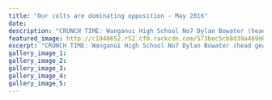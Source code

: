 ```yaml
---
title: "Our colts are dominating opposition - May 2016"
date: 
description: "CRUNCH TIME: Wanganui High School No7 Dylan Bowater (head gear) meets solid opposition at home on Saturday, Wanganui Chronicle article on 18/5/16..."
featured_image: http://c1940652.r52.cf0.rackcdn.com/573bec5cb8d39a469d000cf9/Manawatu-Colts-division-Dylan-Bowater-18.5.16-Chron.jpg
excerpt: "CRUNCH TIME: Wanganui High School No7 Dylan Bowater (head gear) meets solid opposition at home on Saturday."
gallery_image_1: 
gallery_image_2: 
gallery_image_3: 
gallery_image_4: 
gallery_image_5: 
---
```

